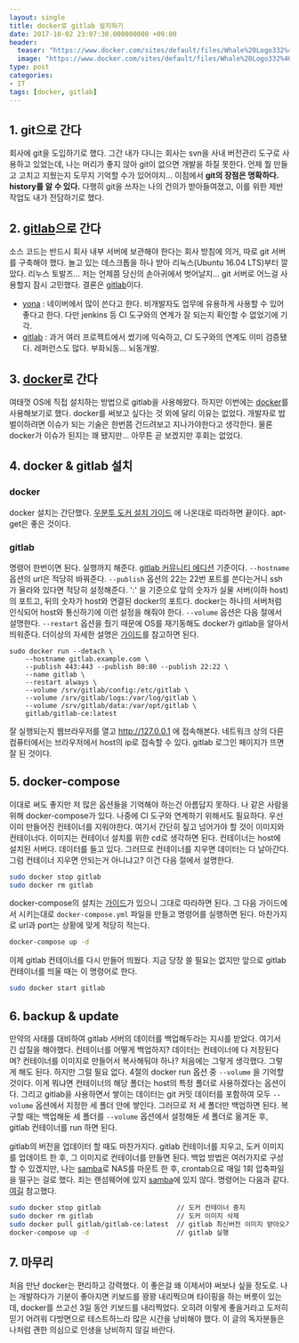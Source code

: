 ```yaml
---
layout: single
title: docker로 gitlab 설치하기
date: 2017-10-02 23:07:30.000000000 +09:00
header:
  teaser: "https://www.docker.com/sites/default/files/Whale%20Logo332%402x_5.png"
  image: "https://www.docker.com/sites/default/files/Whale%20Logo332%402x_5.png"
type: post
categories:
- IT
tags: [docker, gitlab]
---
```


## 1. git으로 간다
회사에 git을 도입하기로 했다. 그간 내가 다니는 회사는 svn을 사내 버전관리 도구로 사용하고 있었는데, 나는 머리가 좋지 않아 git이 없으면 개발을 하질 못한다. 언제 뭘 만들고 고치고 지웠는지 도무지 기억할 수가 있어야지... 이점에서 **git의 장점은 명확하다. history를 알 수 있다.** 다행히 git을 쓰자는 나의 건의가 받아들여졌고, 이를 위한 제반 작업도 내가 전담하기로 했다.

## 2. [gitlab]으로 간다
소스 코드는 반드시 회사 내부 서버에 보관해야 한다는 회사 방침에 의거, 따로 git 서버를 구축해야 했다. 놀고 있는 데스크톱을 하나 받아 리눅스(Ubuntu 16.04 LTS)부터 깔았다. 리누스 토발즈... 저는 언제쯤 당신의 손아귀에서 벗어날지... git 서버로 어느걸 사용할지 잠시 고민했다. 결론은 [gitlab]이다.
- [yona] : 네이버에서 많이 쓴다고 한다. 비개발자도 업무에 유용하게 사용할 수 있어 좋다고 한다. 다만 jenkins 등 CI 도구와의 연계가 잘 되는지 확인할 수 없었기에 기각.
- [gitlab] : 과거 여러 프로젝트에서 썼기에 익숙하고, CI 도구와의 연계도 이미 검증됐다. 레퍼런스도 많다. 부화뇌동... 뇌동개발.

## 3. [docker]로 간다
여태껏 OS에 직접 설치하는 방법으로 gitlab을 사용해왔다. 하지만 이번에는 [docker]를 사용해보기로 했다. docker를 써보고 싶다는 것 외에 달리 이유는 없었다. 개발자로 밥벌이하려면 이슈가 되는 기술은 한번쯤 건드려보고 지나가야한다고 생각한다. 물론 docker가 이슈가 된지는 꽤 됐지만... 아무튼 곧 보겠지만 후회는 없었다.

## 4. docker & gitlab 설치
### docker
docker 설치는 간단했다. [우분투 도커 설치 가이드] 에 나온대로 따라하면 끝이다. apt-get은 좋은 것이다.
### gitlab
명령어 한번이면 된다. 실행까지 해준다. [gitlab 커뮤니티 에디션] 기준이다. `--hostname` 옵션의 url은 적당히 바꿔준다. `--publish` 옵션의 22는 22번 포트를 쓴다는거니 ssh가 올라와 있다면 적당히 설정해준다. ':' 을 기준으로 앞의 숫자가 실물 서버(이하 host)의 포트고, 뒤의 숫자가 host와 연결된 docker의 포트다. docker는 하나의 서버처럼 인식되어 host와 통신하기에 이런 설정을 해줘야 한다. `--volume` 옵션은 다음 절에서 설명한다. `--restart` 옵션을 줬기 때문에 OS를 재기동해도 docker가 gitlab을 알아서 띄워준다. 더이상의 자세한 설명은 [가이드](https://docs.gitlab.com/omnibus/docker/README.html)를 참고하면 된다.
```
sudo docker run --detach \
    --hostname gitlab.example.com \
    --publish 443:443 --publish 80:80 --publish 22:22 \
    --name gitlab \
    --restart always \
    --volume /srv/gitlab/config:/etc/gitlab \
    --volume /srv/gitlab/logs:/var/log/gitlab \
    --volume /srv/gitlab/data:/var/opt/gitlab \
    gitlab/gitlab-ce:latest
```
잘 실행되는지 웹브라우저를 열고 http://127.0.0.1 에 접속해본다. 네트워크 상의 다른 컴퓨터에서는 브라우저에서 host의 ip로 접속할 수 있다. gitlab 로그인 페이지가 뜨면 잘 된 것이다. 

## 5. docker-compose
이대로 써도 좋지만 저 많은 옵션들을 기억해야 하는건 아름답지 못하다. 나 같은 사람을 위해 docker-compose가 있다. 나중에 CI 도구와 연계하기 위해서도 필요하다. 우선 이미 만들어진 컨테이너를 지워야한다. 여기서 간단히 짚고 넘어가야 할 것이 이미지와 컨테이너다. 이미지는 컨테이너 설치를 위한 cd로 생각하면 된다. 컨테이너는 host에 설치된 서버다. 데이터를 들고 있다. 그러므로 컨테이너를 지우면 데이터는 다 날아간다. 그럼 컨테이너 지우면 안되는거 아니냐고? 이건 다음 절에서 설명한다.

```bash
sudo docker stop gitlab
sudo docker rm gitlab
```

docker-compose의 설치는 [가이드](https://docs.gitlab.com/omnibus/docker/README.html#install-gitlab-using-docker-compose)가 있으니 그대로 따라하면 된다. 그 다음 가이드에서 시키는대로 `docker-compose.yml` 파일을 만들고 명령어를 실행하면 된다. 마찬가지로 url과 port는 상황에 맞게 적당히 적는다.

```bash
docker-compose up -d
```

이제 gitlab 컨테이너를 다시 만들어 띄웠다. 지금 당장 쓸 필요는 없지만 앞으로 gitlab 컨테이너를 띄울 때는 이 명령어로 한다.

```bash
sudo docker start gitlab
```

## 6. backup & update
만약의 사태를 대비하여 gitlab 서버의 데이터를 백업해두라는 지시를 받았다. 여기서 긴 삽질을 해야했다. 컨테이너를 어떻게 백업하지? 데이터는 컨테이너에 다 저장된다며? 컨테이너를 이미지로 만들어서 복사해둬야 하나? 처음에는 그렇게 생각했다. 그렇게 해도 된다. 하지만 그럴 필요 없다. 4절의 docker run 옵션 중 `--volume` 을 기억할 것이다. 이게 뭐냐면 컨테이너의 해당 폴더는 host의 특정 폴더로 사용하겠다는 옵션이다. 그리고 gitlab을 사용하면서 쌓이는 데이터는 git 커밋 데이터를 포함하여 모두 `--volume` 옵션에서 지정한 세 폴더 안에 쌓인다. 그러므로 저 세 폴더만 백업하면 된다. 복구할 때는 백업해둔 세 폴더를 `--volume` 옵션에서 설정해둔 세 폴더로 옮겨둔 후, gitlab 컨테이너를 run 하면 된다.

gitlab의 버전을 업데이터 할 때도 마찬가지다. gitlab 컨테이너를 지우고, 도커 이미지를 업데이트 한 후, 그 이미지로 컨테이너를 만들면 된다. 백업 방법은 여러가지로 구성할 수 있겠지만, 나는 [samba]로 NAS를 마운트 한 후, crontab으로 매일 1회 압축파일을 떨구는 걸로 했다. 죄는 랜섬웨어에 있지 [samba]에 있지 않다. 명령어는 다음과 같다. [여길](https://docs.gitlab.com/omnibus/docker/#upgrade-gitlab-to-newer-version) 참고했다.

```bash
sudo docker stop gitlab                   // 도커 컨테이너 중지
sudo docker rm gitlab                     // 도커 이미지 삭제
sudo docker pull gitlab/gitlab-ce:latest  // gitlab 최신버전 이미지 받아오기
docker-compose up -d                      // gitlab 실행
```

## 7. 마무리
처음 만난 docker는 편리하고 강력했다. 이 좋은걸 왜 이제서야 써보나 싶을 정도로. 나는 개발하다가 기분이 좋아지면 키보드를 꽝꽝 내리찍으며 타이핑을 하는 버릇이 있는데, docker를 쓰고선 3일 동안 키보드를 내리찍었다. 오히려 이렇게 좋을거라고 도저히 믿기 어려워 다방면으로 테스트하느라 많은 시간을 낭비해야 했다. 이 글의 독자분들은 나처럼 괜한 의심으로 인생을 낭비하지 않길 바란다.

[yona]: <https://repo.yona.io/>
[gitlab]: <https://gitlab.com>
[docker]: <https://www.docker.com>
[우분투 도커 설치 가이드]: <https://docs.docker.com/engine/installation/linux/docker-ce/ubuntu/#install-using-the-repository>
[gitlab 커뮤니티 에디션]: <https://hub.docker.com/r/gitlab/gitlab-ce/>
[samba]: <https://www.samba.org>